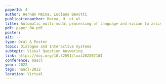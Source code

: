 ```yaml
---
paperId: 4
author: Hernán Maina, Luciana Benotti
publicationauthor: Maina, H. et al.
title: Automatic multi-modal processing of language and vision to assist people with visual impairments
pdf: paper_04.pdf
poster:
alt: --
type: Oral & Poster
topic: Dialogue and Interactive Systems
subtopic: Visual Question Answering
link: https://doi.org/10.52591/lxai202207104
conference: naacl
year: 2022
tags: naacl-2022
location: Virtual
---
```

